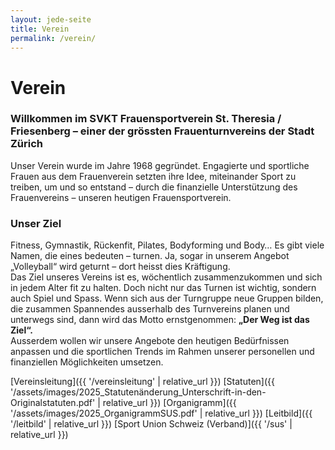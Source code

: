 ```yaml
---
layout: jede-seite
title: Verein
permalink: /verein/
---
```


# Verein


<h3>Willkommen im SVKT Frauensportverein
St. Theresia / Friesenberg – einer der
grössten Frauenturnvereins der Stadt Zürich</h3>

Unser Verein wurde im Jahre 1968 gegründet.
Engagierte und sportliche Frauen aus dem Frauenverein setzten ihre Idee, miteinander Sport zu treiben, um und so entstand – durch die finanzielle Unterstützung des Frauenvereins – unseren heutigen Frauensportverein.

<h3>Unser Ziel</h3>
Fitness, Gymnastik, Rückenfit, Pilates, Bodyforming und Body… Es gibt viele Namen, die eines bedeuten – turnen. Ja, sogar in unserem Angebot „Volleyball“ wird geturnt – dort heisst dies Kräftigung.<br>
Das Ziel unseres Vereins ist es, wöchentlich zusammenzukommen und sich in jedem Alter fit zu halten. Doch nicht nur das Turnen ist wichtig, sondern auch Spiel und Spass. Wenn sich aus der Turngruppe neue Gruppen bilden, die zusammen Spannendes ausserhalb des Turnvereins planen und unterwegs sind, dann wird das Motto ernstgenommen: <b>„Der Weg ist das Ziel“.</b><br>
Ausserdem wollen wir unsere Angebote den heutigen Bedürfnissen anpassen und die sportlichen Trends im Rahmen unserer personellen und finanziellen Möglichkeiten umsetzen.


[Vereinsleitung]({{ '/vereinsleitung' | relative_url }})
[Statuten]({{ '/assets/images/2025_Statutenänderung_Unterschrift-in-den-Originalstatuten.pdf' | relative_url }})
[Organigramm]({{ '/assets/images/2025_OrganigrammSUS.pdf' | relative_url }})
[Leitbild]({{ '/leitbild' | relative_url }})
[Sport Union Schweiz (Verband)]({{ '/sus' | relative_url }})